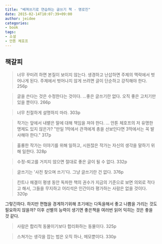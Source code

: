 ```yaml
---
title: "베껴쓰기로 연습하는 글쓰기 책 - 명로진"
date: 2015-02-14T10:07:39+09:00
author: jeidee
categories:
- book
tags:
- 소설
- 안톤 체호프
---
```


## 책갈피

>너무 꾸미려 하면 본질이 보이지 않는다. 생경하고 난삽하면 주제의 맥락에서 벗어나게 된다. 주제에서 벗어나지 않게 쓰려면 글이 단순하고 강직해야 한다. 256p

>글을 쓴다는 것은 수정한다는 것이다.
...좋은 글쓰기란 없다. 오직 좋은 고치기만 있을 뿐이다. 266p

>너무 친절하게 설명하지 마라. 303p

>작가는 앞에서 내뱉은 말에 대해 책임을 져야 한다. ... 안톤 체호프의 저 유명한 명제도 있지 않은가? "만일 1막에서 관객에게 총을 선보인다면 3막에서는 꼭 발사해야 한다." 317p

>훌륭한 작가는 이야기를 위해 일하고, 시원찮은 작가는 자신의 생각을 말하기 위해 일한다. 328p

>수정-퇴고를 거치지 않으면 절대로 좋은 글이 될 수 없다. 332p

>글쓰기는 '사전 찾으며 쓰기'다. 그냥 글쓰기란 건 없다. 376p

>칸트나 헤겔이 평생 동안 독파한 책의 권수가 지금의 기준으로 보면 의외로 적다고 해서, 그들을 무지하고 어리석은 인간이라 평가하는 사람은 없을 것이다. 320p

그렇긴하다. 하지만 편협을 경계하기위해 초기에는 다독을해서 좋고 나쁨을 가리는 것도 필요하지 않을까? 이후 선별의 능력이 생기면 좋은책을 여러번 읽어 익히는 것은 좋을 것 같다.

>사람은 합리적 동물이기보다 합리화하는 동물이다. 325p

>스쳐가는 생각을 잡는 법은 오직 하나, 메모뿐이다. 330p